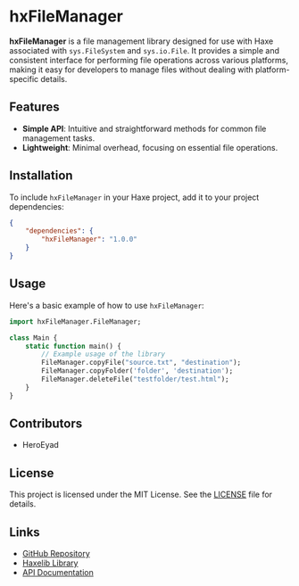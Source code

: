 # hxFileManager

**hxFileManager** is a file management library designed for use with Haxe associated with ``sys.FileSystem`` and ``sys.io.File``. It provides a simple and consistent interface for performing file operations across various platforms, making it easy for developers to manage files without dealing with platform-specific details.

## Features

- **Simple API**: Intuitive and straightforward methods for common file management tasks.
- **Lightweight**: Minimal overhead, focusing on essential file operations.

## Installation

To include `hxFileManager` in your Haxe project, add it to your project dependencies:

```json
{
    "dependencies": {
        "hxFileManager": "1.0.0"
    }
}
```

## Usage

Here's a basic example of how to use `hxFileManager`:

```haxe
import hxFileManager.FileManager;

class Main {
    static function main() {
        // Example usage of the library
        FileManager.copyFile("source.txt", "destination");
        FileManager.copyFolder('folder', 'destination');
        FileManager.deleteFile("testfolder/test.html");
    }
}
```

## Contributors

- HeroEyad

## License

This project is licensed under the MIT License. See the [LICENSE](LICENSE) file for details.

## Links

- [GitHub Repository](https://github.com/HeroEyad/hxFileManager)
- [Haxelib Library](https://lib.haxe.org/p/hxFileManager/)
- [API Documentation](https://www.heroeyad.xyz/hxFileManagerAPI/)
